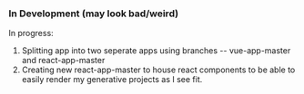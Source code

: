### In Development (may look bad/weird)

In progress:

1. Splitting app into two seperate apps using branches -- vue-app-master and react-app-master
2. Creating new react-app-master to house react components to be able to easily render my generative projects as I see fit.
